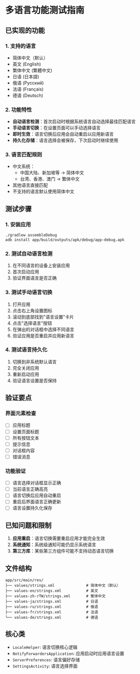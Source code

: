 # 多语言功能测试指南

## 已实现的功能

### 1. 支持的语言
- 简体中文（默认）
- 英文 (English)
- 繁体中文 (繁體中文)
- 日语 (日本語)
- 俄语 (Русский)
- 法语 (Français)
- 德语 (Deutsch)

### 2. 功能特性
- **自动语言检测**：首次启动时根据系统语言自动选择最佳匹配语言
- **手动语言切换**：在设置页面可以手动选择语言
- **即时生效**：语言切换后应用会自动重启以应用新语言
- **持久化存储**：语言选择会被保存，下次启动时继续使用

### 3. 语言匹配规则
- 中文系统：
  - 中国大陆、新加坡等 → 简体中文
  - 台湾、香港、澳门 → 繁体中文
- 其他语言直接匹配
- 不支持的语言默认使用简体中文

## 测试步骤

### 1. 安装应用
```bash
./gradlew assembleDebug
adb install app/build/outputs/apk/debug/app-debug.apk
```

### 2. 测试自动语言检测
1. 在不同语言的设备上安装应用
2. 首次启动应用
3. 验证界面语言是否正确

### 3. 测试手动语言切换
1. 打开应用
2. 点击右上角设置图标
3. 滚动到底部找到"语言设置"卡片
4. 点击"选择语言"按钮
5. 在弹出的对话框中选择不同语言
6. 验证应用是否重启并应用新语言

### 4. 测试语言持久化
1. 切换到非系统默认语言
2. 完全关闭应用
3. 重新启动应用
4. 验证语言设置是否保持

## 验证要点

### 界面元素检查
- [ ] 应用标题
- [ ] 设置页面标题
- [ ] 所有按钮文本
- [ ] 提示信息
- [ ] 对话框内容
- [ ] 错误消息

### 功能验证
- [ ] 语言选择对话框显示正确
- [ ] 当前语言正确高亮
- [ ] 语言切换后应用自动重启
- [ ] 重启后界面语言正确更新
- [ ] 语言设置持久化保存

## 已知问题和限制

1. **应用重启**：语言切换需要重启应用才能完全生效
2. **系统通知**：系统级通知可能仍显示系统语言
3. **第三方库**：某些第三方组件可能不支持动态语言切换

## 文件结构

```
app/src/main/res/
├── values/strings.xml              # 简体中文（默认）
├── values-en/strings.xml           # 英文
├── values-zh-rTW/strings.xml       # 繁体中文
├── values-ja/strings.xml           # 日语
├── values-ru/strings.xml           # 俄语
├── values-fr/strings.xml           # 法语
└── values-de/strings.xml           # 德语
```

## 核心类

- `LocaleHelper`: 语言切换核心逻辑
- `NotifyForwardersApplication`: 应用启动时应用语言设置
- `ServerPreferences`: 语言偏好存储
- `SettingsActivity`: 语言选择界面
